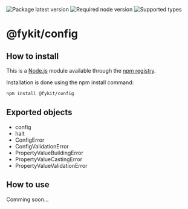 ![Package latest version](https://img.shields.io/npm/v/@fykit/config/latest.svg?label=%40fykit%2Fconfig)
![Required node version](https://img.shields.io/node/v/@fykit/config.svg?style=flat)
![Supported types](https://img.shields.io/npm/types/@fykit/config.svg)


# @fykit/config

## How to install

This is a [Node.js](https://nodejs.org/en/) module available through the [npm registry](https://www.npmjs.com).

Installation is done using the npm install command:

```sh
npm install @fykit/config
```

## Exported objects

- config
- halt
- ConfigError
- ConfigValidationError
- PropertyValueBuildingError
- PropertyValueCastingError
- PropertyValueValidationError

## How to use

Comming soon...
